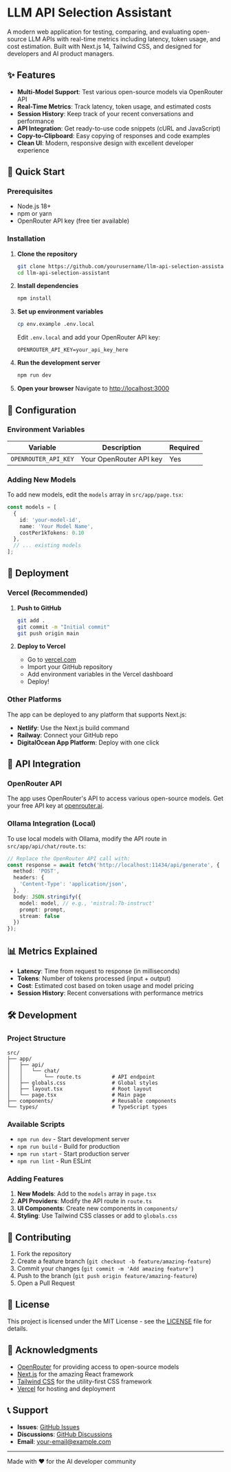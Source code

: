 # LLM API Selection Assistant

A modern web application for testing, comparing, and evaluating open-source LLM APIs with real-time metrics including latency, token usage, and cost estimation. Built with Next.js 14, Tailwind CSS, and designed for developers and AI product managers.

## ✨ Features

- **Multi-Model Support**: Test various open-source models via OpenRouter API
- **Real-Time Metrics**: Track latency, token usage, and estimated costs
- **Session History**: Keep track of your recent conversations and performance
- **API Integration**: Get ready-to-use code snippets (cURL and JavaScript)
- **Copy-to-Clipboard**: Easy copying of responses and code examples
- **Clean UI**: Modern, responsive design with excellent developer experience

## 🚀 Quick Start

### Prerequisites

- Node.js 18+ 
- npm or yarn
- OpenRouter API key (free tier available)

### Installation

1. **Clone the repository**
   ```bash
   git clone https://github.com/yourusername/llm-api-selection-assistant.git
   cd llm-api-selection-assistant
   ```

2. **Install dependencies**
   ```bash
   npm install
   ```

3. **Set up environment variables**
   ```bash
   cp env.example .env.local
   ```
   
   Edit `.env.local` and add your OpenRouter API key:
   ```env
   OPENROUTER_API_KEY=your_api_key_here
   ```

4. **Run the development server**
   ```bash
   npm run dev
   ```

5. **Open your browser**
   Navigate to [http://localhost:3000](http://localhost:3000)

## 🔧 Configuration

### Environment Variables

| Variable | Description | Required |
|----------|-------------|----------|
| `OPENROUTER_API_KEY` | Your OpenRouter API key | Yes |

### Adding New Models

To add new models, edit the `models` array in `src/app/page.tsx`:

```typescript
const models = [
  { 
    id: 'your-model-id', 
    name: 'Your Model Name', 
    costPer1kTokens: 0.10 
  },
  // ... existing models
];
```

## 🚀 Deployment

### Vercel (Recommended)

1. **Push to GitHub**
   ```bash
   git add .
   git commit -m "Initial commit"
   git push origin main
   ```

2. **Deploy to Vercel**
   - Go to [vercel.com](https://vercel.com)
   - Import your GitHub repository
   - Add environment variables in the Vercel dashboard
   - Deploy!

### Other Platforms

The app can be deployed to any platform that supports Next.js:

- **Netlify**: Use the Next.js build command
- **Railway**: Connect your GitHub repo
- **DigitalOcean App Platform**: Deploy with one click

## 🔌 API Integration

### OpenRouter API

The app uses OpenRouter's API to access various open-source models. Get your free API key at [openrouter.ai](https://openrouter.ai).

### Ollama Integration (Local)

To use local models with Ollama, modify the API route in `src/app/api/chat/route.ts`:

```typescript
// Replace the OpenRouter API call with:
const response = await fetch('http://localhost:11434/api/generate', {
  method: 'POST',
  headers: {
    'Content-Type': 'application/json',
  },
  body: JSON.stringify({
    model: model, // e.g., 'mistral:7b-instruct'
    prompt: prompt,
    stream: false
  })
});
```

## 📊 Metrics Explained

- **Latency**: Time from request to response (in milliseconds)
- **Tokens**: Number of tokens processed (input + output)
- **Cost**: Estimated cost based on token usage and model pricing
- **Session History**: Recent conversations with performance metrics

## 🛠️ Development

### Project Structure

```
src/
├── app/
│   ├── api/
│   │   └── chat/
│   │       └── route.ts          # API endpoint
│   ├── globals.css               # Global styles
│   ├── layout.tsx                # Root layout
│   └── page.tsx                  # Main page
├── components/                   # Reusable components
└── types/                        # TypeScript types
```

### Available Scripts

- `npm run dev` - Start development server
- `npm run build` - Build for production
- `npm run start` - Start production server
- `npm run lint` - Run ESLint

### Adding Features

1. **New Models**: Add to the `models` array in `page.tsx`
2. **API Providers**: Modify the API route in `route.ts`
3. **UI Components**: Create new components in `components/`
4. **Styling**: Use Tailwind CSS classes or add to `globals.css`

## 🤝 Contributing

1. Fork the repository
2. Create a feature branch (`git checkout -b feature/amazing-feature`)
3. Commit your changes (`git commit -m 'Add amazing feature'`)
4. Push to the branch (`git push origin feature/amazing-feature`)
5. Open a Pull Request

## 📝 License

This project is licensed under the MIT License - see the [LICENSE](LICENSE) file for details.

## 🙏 Acknowledgments

- [OpenRouter](https://openrouter.ai) for providing access to open-source models
- [Next.js](https://nextjs.org) for the amazing React framework
- [Tailwind CSS](https://tailwindcss.com) for the utility-first CSS framework
- [Vercel](https://vercel.com) for hosting and deployment

## 📞 Support

- **Issues**: [GitHub Issues](https://github.com/yourusername/llm-api-selection-assistant/issues)
- **Discussions**: [GitHub Discussions](https://github.com/yourusername/llm-api-selection-assistant/discussions)
- **Email**: your-email@example.com

---

Made with ❤️ for the AI developer community
